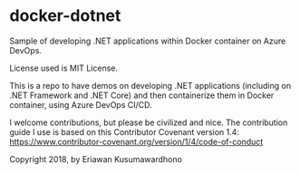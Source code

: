# docker-dotnet
Sample of developing .NET applications within Docker container on Azure DevOps.

License used is MIT License.

This is a repo to have demos on developing .NET applications (including on .NET Framework and .NET Core) and then containerize them in Docker container, using Azure DevOps CI/CD.

I welcome contributions, but please be civilized and nice. 
The contribution guide I use is based on this Contributor Covenant version 1.4: https://www.contributor-covenant.org/version/1/4/code-of-conduct 

Copyright 2018, by Eriawan Kusumawardhono
